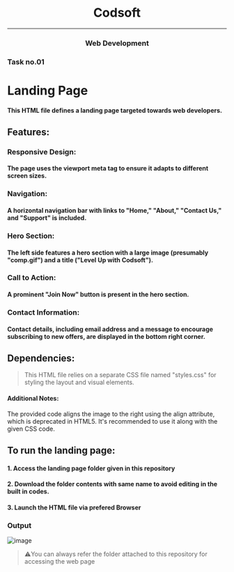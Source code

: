 <h1 align="center"> Codsoft </h1> 
<hr>

<h3 align="center">Web Development </h3>

### Task no.01

# Landing Page

#### This HTML file defines a landing page targeted towards web developers.

## Features:

### Responsive Design: 
#### The page uses the viewport meta tag to ensure it adapts to different screen sizes.
### Navigation: 
#### A horizontal navigation bar with links to "Home," "About," "Contact Us," and "Support" is included.
### Hero Section:
#### The left side features a hero section with a large image (presumably "comp.gif") and a title ("Level Up with Codsoft").
### Call to Action: 
#### A prominent "Join Now" button is present in the hero section.
### Contact Information: 
#### Contact details, including email address and a message to encourage subscribing to new offers, are displayed in the bottom right corner.


## Dependencies:

> This HTML file relies on a separate CSS file named "styles.css" for styling the layout and visual elements.

#### Additional Notes:

The provided code aligns the image to the right using the align attribute, which is deprecated in HTML5. It's recommended to use it along with the given CSS code.

## To run the landing page:


#### 1. Access the landing page folder given in this repository

#### 2. Download the folder contents with same name to avoid editing in the built in codes.

#### 3. Launch the HTML file via prefered Browser



### Output

![image](https://github.com/PSriVarshan/Codsoft_taskno1/assets/114944059/156b7fe6-78a5-4cee-99b4-a2c5febbbab7)


> ⚠️You can always refer the folder attached to this repository for accessing the web page

